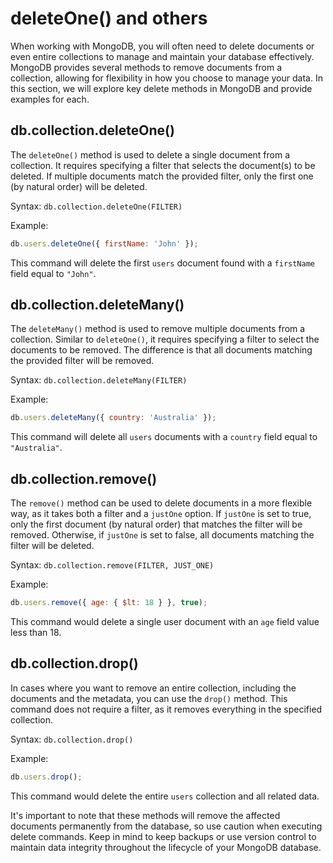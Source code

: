 # deleteOne() and others

When working with MongoDB, you will often need to delete documents or even entire collections to manage and maintain your database effectively. MongoDB provides several methods to remove documents from a collection, allowing for flexibility in how you choose to manage your data. In this section, we will explore key delete methods in MongoDB and provide examples for each.

## db.collection.deleteOne()

The `deleteOne()` method is used to delete a single document from a collection. It requires specifying a filter that selects the document(s) to be deleted. If multiple documents match the provided filter, only the first one (by natural order) will be deleted.

Syntax: `db.collection.deleteOne(FILTER)`

Example:

```javascript
db.users.deleteOne({ firstName: 'John' });
```

This command will delete the first `users` document found with a `firstName` field equal to `"John"`.

## db.collection.deleteMany()

The `deleteMany()` method is used to remove multiple documents from a collection. Similar to `deleteOne()`, it requires specifying a filter to select the documents to be removed. The difference is that all documents matching the provided filter will be removed.

Syntax: `db.collection.deleteMany(FILTER)`

Example:

```javascript
db.users.deleteMany({ country: 'Australia' });
```

This command will delete all `users` documents with a `country` field equal to `"Australia"`.

## db.collection.remove()

The `remove()` method can be used to delete documents in a more flexible way, as it takes both a filter and a `justOne` option. If `justOne` is set to true, only the first document (by natural order) that matches the filter will be removed. Otherwise, if `justOne` is set to false, all documents matching the filter will be deleted.

Syntax: `db.collection.remove(FILTER, JUST_ONE)`

Example:

```javascript
db.users.remove({ age: { $lt: 18 } }, true);
```

This command would delete a single user document with an `age` field value less than 18.

## db.collection.drop()

In cases where you want to remove an entire collection, including the documents and the metadata, you can use the `drop()` method. This command does not require a filter, as it removes everything in the specified collection.

Syntax: `db.collection.drop()`

Example:

```javascript
db.users.drop();
```

This command would delete the entire `users` collection and all related data.

It's important to note that these methods will remove the affected documents permanently from the database, so use caution when executing delete commands. Keep in mind to keep backups or use version control to maintain data integrity throughout the lifecycle of your MongoDB database.
